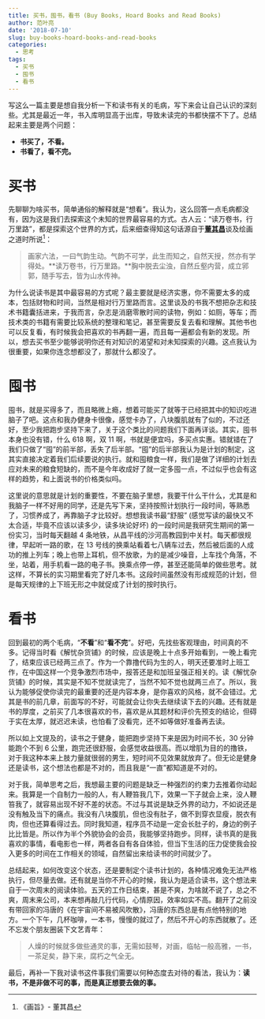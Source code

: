 ```yaml
---
title: 买书，囤书，看书 (Buy Books, Hoard Books and Read Books)
author: 范叶亮
date: '2018-07-10'
slug: buy-books-hoard-books-and-read-books
categories:
  - 思考
tags:
  - 买书
  - 囤书
  - 看书
---
```


写这么一篇主要是想自我分析一下和读书有关的毛病，写下来会让自己认识的深刻些。尤其是最近一年，书入库明显高于出库，导致未读完的书都快摆不下了。总结起来主要是两个问题：

- **书买了，不看。**
- **书看了，看不完。**

# 买书

先聊聊为啥买书，简单通俗的解释就是“想看”。我认为，这么回答一点毛病都没有，因为这是我们去探索这个未知的世界最容易的方式。古人云：“读万卷书，行万里路”，都是探索这个世界的方式，后来细查得知这句话源自于[**董其昌**](https://zh.wikipedia.org/zh/董其昌)谈及绘画之道时所说[^huazhi-dongqichang]：

> 画家六法，一曰气韵生动。气韵不可学，此生而知之，自然天授，然亦有学得处。**读万卷书，行万里路。**胸中脱去尘浊，自然丘壑内营，成立郛郭，随手写去，皆为山水传神。

为什么说读书是其中最容易的方式呢？最主要就是经济实惠，你不需要太多的成本，包括财物和时间，当然是相对行万里路而言。这里谈及的书我不想把杂志和技术书籍囊括进来，于我而言，杂志是消磨零散时间的读物，例如：如厕，等车；而技术类的书籍有需要比较系统的整理和笔记，甚至需要反复去看和理解。其他书也可以反复看，有时候我会把喜欢的书再翻一遍，而且每一遍都会有新的发现。所以，想去买书至少能够说明你还有对知识的渴望和对未知探索的兴趣。这点我认为很重要，如果你连念想都没了，那就什么都没了。

# 囤书

囤书，就是买得多了，而且略微上瘾，想着可能买了就等于已经把其中的知识吃进脑子了吧。这点和我办健身卡很像，感觉卡办了，八块腹肌就有了似的，不过还好，至少我把跑步坚持下来了，关于这个类比的问题我们下面再详谈。其实，囤书本身也没有错，什么 618 啊，双 11 啊，书就是便宜吗，多买点实惠。错就错在了我们只做了“囤”的前半部，丢失了后半部。“囤”的后半部我认为是计划的制定，这其实直接决定着我们后续要说的执行。就和囤粮食一样，我们是做了详细的计划去应对未来的粮食短缺的，而不是今年收成好了就一定多囤一点，不过似乎也会有这样的趋势，和上面说书的价格类似吗。

这里说的意思就是计划的重要性，不要在脑子里想，我要干什么干什么，尤其是和我脑子一样不好用的同学，还是先写下来，坚持按照计划执行一段时间，等熟悉了，习惯养成了，再靠脑子才比较好。想想我读书最“舒服” (感觉写读的最快又不太合适，毕竟不应该以读多少，读多块论好坏) 的一段时间是我研究生期间的第一份实习，当时每天翻越 4 条地铁，从昌平线的沙河高教园到中关村。每天都很规律，早起听一路的歌，在 13 号线的换乘站看着七八辆车过去，然后被后面的人成功的推上列车；晚上也带上耳机，但不放歌，为的是减少噪音，上车找个角落，不坐，站着，用手机看一路的电子书。换乘点停一停，甚至还能简单的做些思考。就这样，不算长的实习期里看完了好几本书。这段时间虽然没有形成规范的计划，但是每天规律的上下班无形之中就促成了计划的按时执行。

# 看书

回到最初的两个毛病，“**不看**”和“**看不完**”。好吧，先找些客观理由，时间真的不多。记得当时看《解忧杂货铺》的时候，应该是晚上十点多开始看到，一晚上看完了，结束应该已经两三点了。作为一个靠撸代码为生的人，明天还要准时上班工作，在中国这样一个竞争激烈市场中，报答还是和加班呈强正相关的。读《解忧杂货铺》的时候，其实是不知不觉就读完了，当然不知不觉也就两三点了。所以，我认为能够促使你读完的最重要的还是内容本身，是你喜欢的风格，就不会错过。尤其是书的前几章，前面写的不好，可能就会让你失去继续读下去的兴趣。还有就是书的厚度，之前买了几本很喜欢的书，喜欢是从其题材和评价先预支的结论，但碍于实在太厚，就迟迟未读，也怕看了没看完，还不如等做好准备再去读。

所以如上文提及的，读书之于健身，能把跑步坚持下来是因为时间不长，30 分钟能跑个不到 6 公里，跑完还很舒服，会感觉收益很高。而以增肌为目的的撸铁，对于我这种本来上肢力量就很弱的男生，短时间不见效果就放弃了。但无论是健身还是读书，这个想法也都是不对的，而且我是“一直”都知道是不对的。

对于我，简单思考之后，我想最主要的问题是缺乏一种强烈的约束力去推着你动起来。我算是一个自制力一般的人，有人鞭笞我几下，效果一下子就会上来，没人鞭笞我了，就容易出现不好不差的状态。不过与其说是缺乏外界的动力，不如说还是没有触及当下的痛点。我没有八块腹肌，但也没有肚子，做不到穿衣显瘦，脱衣有肉，但也还算看得过去。同时我知道，程序员不动是一定会长肚子的，身边的例子比比皆是。所以作为半个外貌协会的会员，我能够坚持跑步。同样，读书真的是我喜欢的事情，看电影也一样，两者各自有各自体验，但当下生活的压力促使我会投入更多的时间在工作相关的领域，自然留出来给读书的时间就少了。

总结起来，如何改变这个状态，还是要制定个读书计划的，各种情况难免无法严格执行，但尽量去做。还有就是当你不开心的时候，我认为是适合读书，这个想法来自于一次周末的阅读体验。五天的工作日结束，甚是不爽，为啥就不说了，总之不爽，周末来公司，本来想再敲几行代码，心情原因，效率如实不高。翻开了之前没有带回家的冯唐的《在宇宙间不易被风吹散》，冯唐的东西总是有点他特别的地方。一个下午，几杯咖啡，一本书，慢慢的就过了，然后不开心的东西就散了。还不忘发个朋友圈装下文艺青年：

> 人燥的时候就多做些通灵的事，无需如鼓琴，对画，临帖一般高雅，一书，一茶足矣，静下来，腐朽之气全无。

最后，再补一下我对读书这件事我们需要以何种态度去对待的看法，我认为：**读书，不是非做不可的事，而是真正想要去做的事。**

[^huazhi-dongqichang]: 《画旨》- 董其昌